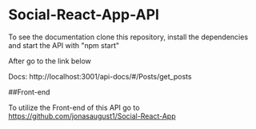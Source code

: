 # Social-React-App-API

To see the documentation clone this repository, install the dependencies and start the API with "npm start"

After go to the link below

Docs: http://localhost:3001/api-docs/#/Posts/get_posts

##Front-end

To utilize the Front-end of this API go to https://github.com/jonasaugust1/Social-React-App


